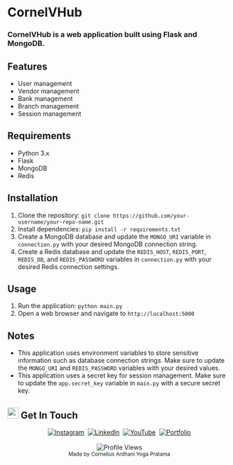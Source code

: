 # CornelVHub
### CornelVHub is a web application built using Flask and MongoDB.

## Features

* User management
* Vendor management
* Bank management
* Branch management
* Session management

## Requirements

* Python 3.x
* Flask
* MongoDB
* Redis

## Installation

1. Clone the repository: `git clone https://github.com/your-username/your-repo-name.git`
2. Install dependencies: `pip install -r requirements.txt`
3. Create a MongoDB database and update the `MONGO_URI` variable in `connection.py` with your desired MongoDB connection string.
4. Create a Redis database and update the `REDIS_HOST`, `REDIS_PORT`, `REDIS_DB`, and `REDIS_PASSWORD` variables in `connection.py` with your desired Redis connection settings.

## Usage

1. Run the application: `python main.py`
2. Open a web browser and navigate to `http://localhost:5000`

## Notes

* This application uses environment variables to store sensitive information such as database connection strings. Make sure to update the `MONGO_URI` and `REDIS_PASSWORD` variables with your desired values.
* This application uses a secret key for session management. Make sure to update the `app.secret_key` variable in `main.py` with a secure secret key.

## <img src="https://media.giphy.com/media/hvRJCLFzcasrR4ia7z/giphy.gif" width="25px" alt="waving hand"> Get In Touch
<div align="center">
  <a href="https://www.instagram.com/corneliusyoga" target="_blank"><img src="https://img.shields.io/badge/Instagram-%23E4405F.svg?&style=for-the-badge&logo=instagram&logoColor=white" alt="Instagram"></a>&nbsp;
  <a href="https://www.linkedin.com/in/cornelius-yoga-783b6a291" target="_blank"><img src="https://img.shields.io/badge/LinkedIn-%230077B5.svg?&style=for-the-badge&logo=linkedin&logoColor=white" alt="LinkedIn"></a>&nbsp;
  <a href="https://www.youtube.com/channel/UCj0TlW5vLO6r_Nlwc8oFBpw" target="_blank"><img src="https://img.shields.io/badge/YouTube-%23FF0000.svg?&style=for-the-badge&logo=youtube&logoColor=white" alt="YouTube"></a>&nbsp;
  <a href="https://czy.digital" target="_blank"><img src="https://img.shields.io/badge/Portfolio-%23000000.svg?&style=for-the-badge&logo=react&logoColor=white" alt="Portfolio"></a>
  <br/><br/>
  <img src="https://komarev.com/ghpvc/?username=CZY774&style=flat-square&color=0366D6" alt="Profile Views" />
  <br/>
  <sub>Made by Cornelius Ardhani Yoga Pratama</sub>
</div>